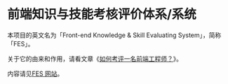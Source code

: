 # 前端知识与技能考核评价体系/系统

本项目的英文名为「Front-end Knowledge & Skill Evaluating System」，简称「FES」。

关于它的由来和作用，请看文章《[如何考评一名前端工程师？](http://ourai.ws/posts/how-to-evaluate-a-frontend-engineer/)》。

内容请见[FES 网站](http://fes.ourai.ws/)。
